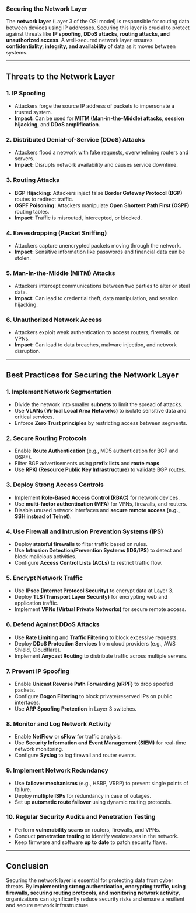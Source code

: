 ### **Securing the Network Layer**  

The **network layer** (Layer 3 of the OSI model) is responsible for routing data between devices using IP addresses. Securing this layer is crucial to protect against threats like **IP spoofing, DDoS attacks, routing attacks, and unauthorized access**. A well-secured network layer ensures **confidentiality, integrity, and availability** of data as it moves between systems.  

---

## **Threats to the Network Layer**  

### **1. IP Spoofing**  
   - Attackers forge the source IP address of packets to impersonate a trusted system.  
   - **Impact:** Can be used for **MITM (Man-in-the-Middle) attacks**, **session hijacking**, and **DDoS amplification**.  

### **2. Distributed Denial-of-Service (DDoS) Attacks**  
   - Attackers flood a network with fake requests, overwhelming routers and servers.  
   - **Impact:** Disrupts network availability and causes service downtime.  

### **3. Routing Attacks**  
   - **BGP Hijacking:** Attackers inject false **Border Gateway Protocol (BGP)** routes to redirect traffic.  
   - **OSPF Poisoning:** Attackers manipulate **Open Shortest Path First (OSPF)** routing tables.  
   - **Impact:** Traffic is misrouted, intercepted, or blocked.  

### **4. Eavesdropping (Packet Sniffing)**  
   - Attackers capture unencrypted packets moving through the network.  
   - **Impact:** Sensitive information like passwords and financial data can be stolen.  

### **5. Man-in-the-Middle (MITM) Attacks**  
   - Attackers intercept communications between two parties to alter or steal data.  
   - **Impact:** Can lead to credential theft, data manipulation, and session hijacking.  

### **6. Unauthorized Network Access**  
   - Attackers exploit weak authentication to access routers, firewalls, or VPNs.  
   - **Impact:** Can lead to data breaches, malware injection, and network disruption.  

---

## **Best Practices for Securing the Network Layer**  

### **1. Implement Network Segmentation**  
   - Divide the network into smaller **subnets** to limit the spread of attacks.  
   - Use **VLANs (Virtual Local Area Networks)** to isolate sensitive data and critical services.  
   - Enforce **Zero Trust principles** by restricting access between segments.  

### **2. Secure Routing Protocols**  
   - Enable **Route Authentication** (e.g., MD5 authentication for BGP and OSPF).  
   - Filter BGP advertisements using **prefix lists** and **route maps**.  
   - Use **RPKI (Resource Public Key Infrastructure)** to validate BGP routes.  

### **3. Deploy Strong Access Controls**  
   - Implement **Role-Based Access Control (RBAC)** for network devices.  
   - Use **multi-factor authentication (MFA)** for VPNs, firewalls, and routers.  
   - Disable unused network interfaces and **secure remote access (e.g., SSH instead of Telnet)**.  

### **4. Use Firewall and Intrusion Prevention Systems (IPS)**  
   - Deploy **stateful firewalls** to filter traffic based on rules.  
   - Use **Intrusion Detection/Prevention Systems (IDS/IPS)** to detect and block malicious activities.  
   - Configure **Access Control Lists (ACLs)** to restrict traffic flow.  

### **5. Encrypt Network Traffic**  
   - Use **IPsec (Internet Protocol Security)** to encrypt data at Layer 3.  
   - Deploy **TLS (Transport Layer Security)** for encrypting web and application traffic.  
   - Implement **VPNs (Virtual Private Networks)** for secure remote access.  

### **6. Defend Against DDoS Attacks**  
   - Use **Rate Limiting** and **Traffic Filtering** to block excessive requests.  
   - Deploy **DDoS Protection Services** from cloud providers (e.g., AWS Shield, Cloudflare).  
   - Implement **Anycast Routing** to distribute traffic across multiple servers.  

### **7. Prevent IP Spoofing**  
   - Enable **Unicast Reverse Path Forwarding (uRPF)** to drop spoofed packets.  
   - Configure **Bogon Filtering** to block private/reserved IPs on public interfaces.  
   - Use **ARP Spoofing Protection** in Layer 3 switches.  

### **8. Monitor and Log Network Activity**  
   - Enable **NetFlow** or **sFlow** for traffic analysis.  
   - Use **Security Information and Event Management (SIEM)** for real-time network monitoring.  
   - Configure **Syslog** to log firewall and router events.  

### **9. Implement Network Redundancy**  
   - Use **failover mechanisms** (e.g., HSRP, VRRP) to prevent single points of failure.  
   - Deploy **multiple ISPs** for redundancy in case of outages.  
   - Set up **automatic route failover** using dynamic routing protocols.  

### **10. Regular Security Audits and Penetration Testing**  
   - Perform **vulnerability scans** on routers, firewalls, and VPNs.  
   - Conduct **penetration testing** to identify weaknesses in the network.  
   - Keep firmware and software **up to date** to patch security flaws.  

---

## **Conclusion**  

Securing the network layer is essential for protecting data from cyber threats. By **implementing strong authentication, encrypting traffic, using firewalls, securing routing protocols, and monitoring network activity**, organizations can significantly reduce security risks and ensure a resilient and secure network infrastructure.
